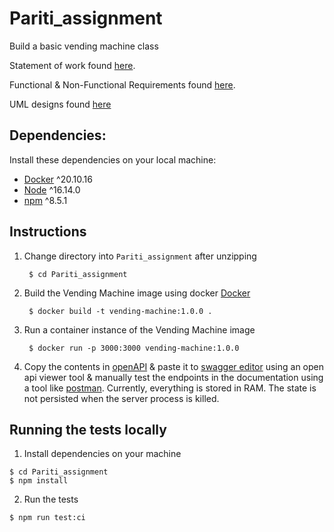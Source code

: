 # Pariti_assignment

Build a basic vending machine class

Statement of work found [here](./docs/Statement-of-work.md).

Functional & Non-Functional Requirements found [here](./docs/Requirements.md).

UML designs found [here](./docs/uml/)

## Dependencies:

Install these dependencies on your local machine:

- [Docker](https://hub.docker.com/) ^20.10.16
- [Node](https://nodejs.org/en/) ^16.14.0
- [npm](https://docs.npmjs.com/downloading-and-installing-node-js-and-npm) ^8.5.1

## Instructions

1. Change directory into `Pariti_assignment` after unzipping
   ```
    $ cd Pariti_assignment
   ```
2. Build the Vending Machine image using docker [Docker](https://hub.docker.com/)
   ```
    $ docker build -t vending-machine:1.0.0 .
   ```
3. Run a container instance of the Vending Machine image
   ```
    $ docker run -p 3000:3000 vending-machine:1.0.0
   ```
4. Copy the contents in [openAPI](./openapi.yaml) & paste it to [swagger editor](https://editor.swagger.io/) using an
   open api viewer tool & manually test the endpoints in the documentation using a
   tool like [postman](https://www.postman.com/downloads/). Currently, everything is stored in RAM. The state is not
   persisted when the server process is killed.

## Running the tests locally

1. Install dependencies on your machine

```
$ cd Pariti_assignment
$ npm install
```

2. Run the tests

```
$ npm run test:ci
```
